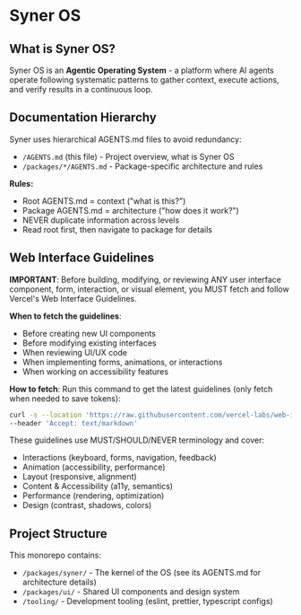 # Syner OS

## What is Syner OS?

Syner OS is an **Agentic Operating System** - a platform where AI agents operate following systematic patterns to gather context, execute actions, and verify results in a continuous loop.

## Documentation Hierarchy

Syner uses hierarchical AGENTS.md files to avoid redundancy:

- `/AGENTS.md` (this file) - Project overview, what is Syner OS
- `/packages/*/AGENTS.md` - Package-specific architecture and rules

**Rules:**

- Root AGENTS.md = context ("what is this?")
- Package AGENTS.md = architecture ("how does it work?")
- NEVER duplicate information across levels
- Read root first, then navigate to package for details

## Web Interface Guidelines

**IMPORTANT**: Before building, modifying, or reviewing ANY user interface component, form, interaction, or visual element, you MUST fetch and follow Vercel's Web Interface Guidelines.

**When to fetch the guidelines**:

- Before creating new UI components
- Before modifying existing interfaces
- When reviewing UI/UX code
- When implementing forms, animations, or interactions
- When working on accessibility features

**How to fetch**:
Run this command to get the latest guidelines (only fetch when needed to save tokens):

```bash
curl -s --location 'https://raw.githubusercontent.com/vercel-labs/web-interface-guidelines/refs/heads/main/AGENTS.md' \
--header 'Accept: text/markdown'
```

These guidelines use MUST/SHOULD/NEVER terminology and cover:

- Interactions (keyboard, forms, navigation, feedback)
- Animation (accessibility, performance)
- Layout (responsive, alignment)
- Content & Accessibility (a11y, semantics)
- Performance (rendering, optimization)
- Design (contrast, shadows, colors)

## Project Structure

This monorepo contains:

- `/packages/syner/` - The kernel of the OS (see its AGENTS.md for architecture details)
- `/packages/ui/` - Shared UI components and design system
- `/tooling/` - Development tooling (eslint, prettier, typescript configs)
